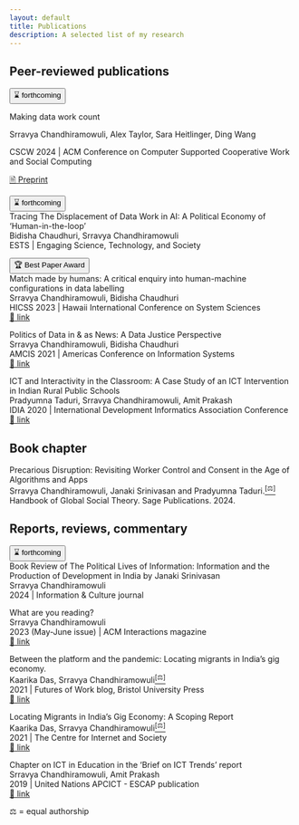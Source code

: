 ```yaml
---
layout: default
title: Publications
description: A selected list of my research
---
```


## Peer-reviewed publications

<button clas=infopill>⌛ forthcoming</button><br>
<p class="what">Making data work count</p>
<p class="who">Srravya Chandhiramowuli, Alex Taylor, Sara Heitlinger, Ding Wang</p>
<p class="where">CSCW 2024 | ACM Conference on Computer Supported Cooperative Work and Social Computing</p>
<a class=linkpill href="https://arxiv.org/abs/2311.18046">🗎 Preprint</a>
	
<button clas=infopill>⌛ forthcoming</button><br>
Tracing The Displacement of Data Work in AI: A Political Economy of ‘Human-in-the-loop’<br>
Bidisha Chaudhuri, Srravya Chandhiramowuli<br>
ESTS | Engaging Science, Technology, and Society

<button clas=infopill>🏆 Best Paper Award</button><br>
Match made by humans: A critical enquiry into human-machine configurations in data labelling<br>
Srravya Chandhiramowuli, Bidisha Chaudhuri<br>
HICSS 2023 | Hawaii International Conference on System Sciences<br>
<a class=linkpill href="https://hdl.handle.net/10125/102882">🔗 link</a>

Politics of Data in & as News: A Data Justice Perspective<br>
Srravya Chandhiramowuli, Bidisha Chaudhuri<br>
AMCIS 2021 | Americas Conference on Information Systems<br>
<a class=linkpill href="https://aisel.aisnet.org/amcis2021/global_develop/global_develop/13">🔗 link</a>

ICT and Interactivity in the Classroom: A Case Study of an ICT Intervention in Indian Rural Public Schools<br>
Pradyumna Taduri, Srravya Chandhiramowuli, Amit Prakash<br>
IDIA 2020 | International Development Informatics Association Conference<br>
<a class=linkpill href="https://doi.org/10.1007/978-3-030-52014-4_2">🔗 link</a>

## Book chapter  

Precarious Disruption: Revisiting Worker Control and Consent in the Age of Algorithms and Apps<br>
Srravya Chandhiramowuli, Janaki Srinivasan and Pradyumna Taduri.<a href="#equalauthorship"><sup>[⚖]</sup></a><br>
Handbook of Global Social Theory. Sage Publications. 2024.

## Reports, reviews, commentary   

<button clas=infopill>⌛ forthcoming</button><br>
Book Review of The Political Lives of Information: Information and the Production of Development in India by Janaki Srinivasan<br>
Srravya Chandhiramowuli<br>
2024 | Information & Culture journal<br>

What are you reading?<br>
Srravya Chandhiramowuli<br>
2023 (May-June issue) | ACM Interactions magazine<br>
<a class=linkpill href="https://interactions.acm.org/archive/view/may-june-2023/srravya-chandhiramowuli">🔗 link</a>

Between the platform and the pandemic: Locating migrants in India’s gig economy.<br>
Kaarika Das, Srravya Chandhiramowuli<a href="#equalauthorship"><sup>[⚖]</sup></a><br>
2021 | Futures of Work blog, Bristol University Press<br>
<a class=linkpill href="https://futuresofwork.co.uk/2021/03/16/caught-between-the-platform-and-the-pandemic-locating-migrants-in-indias-gig-economy/">🔗 link</a>

Locating Migrants in India’s Gig Economy: A Scoping Report<br>
Kaarika Das, Srravya Chandhiramowuli<a href="#equalauthorship"><sup>[⚖]</sup></a><br>
2021 | The Centre for Internet and Society<br>
<a class=linkpill href="https://cis-india.org/raw/locating-migrants-in-indias-gig-economy-a-scoping-report">🔗 link</a>

Chapter on ICT in Education in the ‘Brief on ICT Trends’ report<br> 
Srravya Chandhiramowuli, Amit Prakash<br>
2019 | United Nations APCICT - ESCAP publication<br>
<a class=linkpill href="https://www.unapcict.org/sites/default/files/inline-files/ICT%20TRENDS_%20ICT%20for%20Education.pdf">🔗 link</a>

<p id="equalauthorship">⚖ = equal authorship</p>
